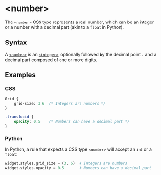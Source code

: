 # &lt;number&gt;

The `<number>` CSS type represents a real number, which can be an integer or a number with a decimal part (akin to a `float` in Python).

## Syntax

A [`<number>`](./number.md) is an [`<integer>`](./integer.md), optionally followed by the decimal point `.` and a decimal part composed of one or more digits.

## Examples

### CSS

```sass
Grid {
    grid-size: 3 6  /* Integers are numbers */
}

.translucid {
    opacity: 0.5    /* Numbers can have a decimal part */
}
```

### Python

In Python, a rule that expects a CSS type `<number>` will accept an `int` or a `float`:

```py
widget.styles.grid_size = (3, 6)  # Integers are numbers
widget.styles.opacity = 0.5       # Numbers can have a decimal part
```
